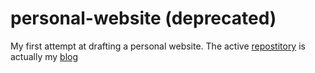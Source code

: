 personal-website (deprecated)
================

My first attempt at drafting a personal website. The active [repostitory](github.com/gambogi/blog) is actually my [blog](matt.gambogi.com)
